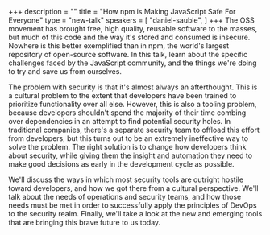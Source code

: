 +++
description = ""
title = "How npm is Making JavaScript Safe For Everyone"
type = "new-talk"
speakers = [
        "daniel-sauble",
]
+++
The OSS movement has brought free, high quality, reusable software to the masses, but much of this code and the way it's stored and consumed is insecure. Nowhere is this better exemplified than in npm, the world's largest repository of open-source software. In this talk, learn about the specific challenges faced by the JavaScript community, and the things we're doing to try and save us from ourselves.

The problem with security is that it's almost always an afterthought. This is a cultural problem to the extent that developers have been trained to prioritize functionality over all else. However, this is also a tooling problem, because developers shouldn't spend the majority of their time combing over dependencies in an attempt to find potential security holes. In traditional companies, there's a separate security team to offload this effort from developers, but this turns out to be an extremely ineffective way to solve the problem. The right solution is to change how developers think about security, while giving them the insight and automation they need to make good decisions as early in the development cycle as possible.

We'll discuss the ways in which most security tools are outright hostile toward developers, and how we got there from a cultural perspective. We'll talk about the needs of operations and security teams, and how those needs must be met in order to successfully apply the principles of DevOps to the security realm. Finally, we'll take a look at the new and emerging tools that are bringing this brave future to us today.